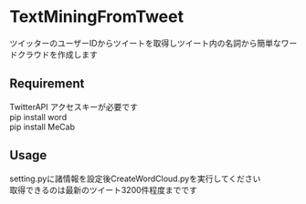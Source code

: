 # TextMiningFromTweet
 ツイッターのユーザーIDからツイートを取得しツイート内の名詞から簡単なワードクラウドを作成します
## Requirement
TwitterAPI アクセスキーが必要です  
pip install word  
pip install MeCab  

## Usage    
 setting.pyに諸情報を設定後CreateWordCloud.pyを実行してください  
 取得できるのは最新のツイート3200件程度までです
 
